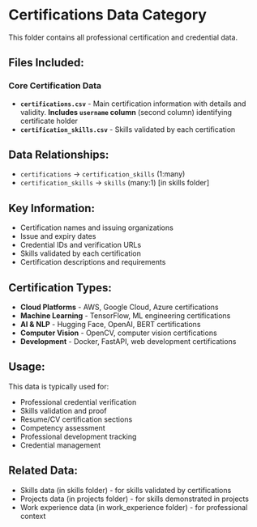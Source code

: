 # Certifications Data Category

This folder contains all professional certification and credential data.

## Files Included:

### Core Certification Data
- **`certifications.csv`** - Main certification information with details and validity. **Includes `username` column** (second column) identifying certificate holder
- **`certification_skills.csv`** - Skills validated by each certification

## Data Relationships:
- `certifications` → `certification_skills` (1:many)
- `certification_skills` → `skills` (many:1) [in skills folder]

## Key Information:
- Certification names and issuing organizations
- Issue and expiry dates
- Credential IDs and verification URLs
- Skills validated by each certification
- Certification descriptions and requirements

## Certification Types:
- **Cloud Platforms** - AWS, Google Cloud, Azure certifications
- **Machine Learning** - TensorFlow, ML engineering certifications
- **AI & NLP** - Hugging Face, OpenAI, BERT certifications
- **Computer Vision** - OpenCV, computer vision certifications
- **Development** - Docker, FastAPI, web development certifications

## Usage:
This data is typically used for:
- Professional credential verification
- Skills validation and proof
- Resume/CV certification sections
- Competency assessment
- Professional development tracking
- Credential management

## Related Data:
- Skills data (in skills folder) - for skills validated by certifications
- Projects data (in projects folder) - for skills demonstrated in projects
- Work experience data (in work_experience folder) - for professional context 